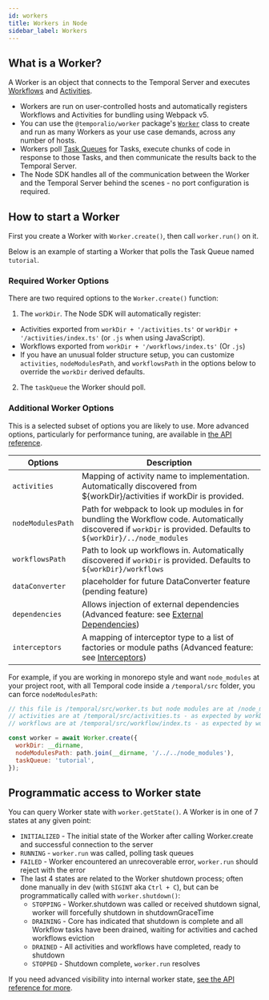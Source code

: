 ```yaml
---
id: workers
title: Workers in Node
sidebar_label: Workers
---
```


## What is a Worker?

A Worker is an object that connects to the Temporal Server and executes [Workflows](/docs/node/workflows) and [Activities](/docs/node/activities).

- Workers are run on user-controlled hosts and automatically registers Workflows and Activities for bundling using Webpack v5.
- You can use the `@temporalio/worker` package's [`Worker`](https://nodejs.temporal.io/api/classes/worker.Worker) class to create and run as many Workers as your use case demands, across any number of hosts.
- Workers poll [Task Queues](/docs/node/task-queues) for Tasks, execute chunks of code in response to those Tasks, and then communicate the results back to the Temporal Server.
- The Node SDK handles all of the communication between the Worker and the Temporal Server behind the scenes - no port configuration is required.

## How to start a Worker

First you create a Worker with `Worker.create()`, then call `worker.run()` on it.

Below is an example of starting a Worker that polls the Task Queue named `tutorial`.

<!--SNIPSTART nodejs-hello-worker {"enable_source_link": false}-->
<!--SNIPEND-->

### Required Worker Options

There are two required options to the `Worker.create()` function:

1. The `workDir`. The Node SDK will automatically register:

- Activities exported from `workDir + '/activities.ts'` or `workDir + '/activities/index.ts'` (or `.js` when using JavaScript).
- Workflows exported from `workDir + '/workflows/index.ts'` (Or `.js`)
- If you have an unusual folder structure setup, you can customize `activities`, `nodeModulesPath`, and `workflowsPath` in the options below to override the `workDir` derived defaults.

2. The `taskQueue` the Worker should poll.

### Additional Worker Options

This is a selected subset of options you are likely to use. More advanced options, particularly for performance tuning, are available in [the API reference](https://nodejs.temporal.io/api/classes/worker.Worker).

| Options           | Description                                                                                                                                                        |
| ----------------- | ------------------------------------------------------------------------------------------------------------------------------------------------------------------ |
| `activities`      | Mapping of activity name to implementation. Automatically discovered from ${workDir}/activities if workDir is provided.                                            |
| `nodeModulesPath` | Path for webpack to look up modules in for bundling the Workflow code. Automatically discovered if `workDir` is provided. Defaults to `${workDir}/../node_modules` |
| `workflowsPath`   | Path to look up workflows in. Automatically discovered if `workDir` is provided. Defaults to `${workDir}/workflows`                                                |
| `dataConverter`   | placeholder for future DataConverter feature (pending feature)                                                                                                                      |
| `dependencies`    | Allows injection of external dependencies  (Advanced feature: see [External Dependencies](/docs/node/external-dependencies))                                                                                                                         |
| `interceptors`    | A mapping of interceptor type to a list of factories or module paths (Advanced feature: see [Interceptors](/docs/node/interceptors))                                                                                              |

For example, if you are working in monorepo style and want `node_modules` at your project root, with all Temporal code inside a `/temporal/src` folder, you can force `nodeModulesPath`:

```js
// this file is /temporal/src/worker.ts but node modules are at /node_modules
// activities are at /temporal/src/activities.ts - as expected by workDir, no override needed
// workflows are at /temporal/src/workflow/index.ts - as expected by workDir, no override needed

const worker = await Worker.create({
  workDir: __dirname,
  nodeModulesPath: path.join(__dirname, '/../../node_modules'),
  taskQueue: 'tutorial',
});
```

## Programmatic access to Worker state

You can query Worker state with `worker.getState()`. A Worker is in one of 7 states at any given point:

- `INITIALIZED` - The initial state of the Worker after calling Worker.create and successful connection to the server
- `RUNNING` - `worker.run` was called, polling task queues
- `FAILED` - Worker encountered an unrecoverable error, `worker.run` should reject with the error
- The last 4 states are related to the Worker shutdown process; often done manually in dev (with `SIGINT` aka `Ctrl + C`), but can be programmatically called with `worker.shutdown()`:
  - `STOPPING` - Worker.shutdown was called or received shutdown signal, worker will forcefully shutdown in shutdownGraceTime
  - `DRAINING` - Core has indicated that shutdown is complete and all Workflow tasks have been drained, waiting for activities and cached workflows eviction
  - `DRAINED` - All activities and workflows have completed, ready to shutdown
  - `STOPPED` - Shutdown complete, `worker.run` resolves

If you need advanced visibility into internal worker state, [see the API reference for more](https://nodejs.temporal.io/api/classes/worker.Worker).
